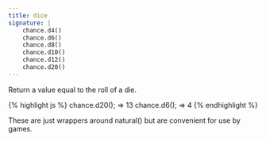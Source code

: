 ```yaml
---
title: dice
signature: |
    chance.d4()
    chance.d6()
    chance.d8()
    chance.d10()
    chance.d12()
    chance.d20()
---
```


<p class="pullquote" data-pullquote='"Any dungeon master worth his weight in geldings goes nowhere without his 20 sided die."' markdown="1">

Return a value equal to the roll of a die.

{% highlight js %}
  chance.d20();
  => 13
  chance.d6();
  => 4
{% endhighlight %}

These are just wrappers around natural() but are convenient for use by games.

